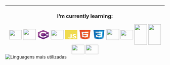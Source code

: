 


<div style="display: inline_block"><br>
 
  
  
      
   <hr>

   <center>
    <h3> I’m currently learning: </h3>
     <img align="center"  height="30" width="40" src="https://cdn.jsdelivr.net/gh/devicons/devicon/icons/mysql/mysql-original.svg" />
     <img align="center" height="35" width="40" src="https://cdn.jsdelivr.net/gh/devicons/devicon/icons/python/python-original.svg" />
     <img align="center"  height="30" width="40" src="https://raw.githubusercontent.com/devicons/devicon/master/icons/csharp/csharp-original.svg">
     <img align="center"  height="30" width="40" src="https://cdn.jsdelivr.net/gh/devicons/devicon/icons/elixir/elixir-original.svg">
     <img align="center"  height="30" width="40" src="https://raw.githubusercontent.com/devicons/devicon/master/icons/javascript/javascript-plain.svg">
     <img align="center"  height="30" width="40" src="https://raw.githubusercontent.com/devicons/devicon/master/icons/html5/html5-original.svg">
     <img align="center"  height="30" width="40" src="https://raw.githubusercontent.com/devicons/devicon/master/icons/css3/css3-original.svg">
     <img align="center"  height="35" width="40" src="https://cdn.jsdelivr.net/gh/devicons/devicon/icons/bootstrap/bootstrap-original.svg" />
     <img align="center"  height="30" width="40" src="https://cdn.jsdelivr.net/gh/devicons/devicon/icons/dart/dart-original.svg" />
     <img align="center"  height="65" width="40" src="https://cdn.jsdelivr.net/gh/devicons/devicon/icons/php/php-original.svg" />
     <img align="center"  height="65" width="40" src="https://cdn.jsdelivr.net/gh/devicons/devicon/icons/java/java-original.svg" />
     <img  align="center"  height="30" width="40" src="https://cdn.jsdelivr.net/gh/devicons/devicon/icons/flutter/flutter-original.svg" />
     <img  align="center"  height="30" width="40" src="https://cdn.jsdelivr.net/gh/devicons/devicon/icons/nodejs/nodejs-original.svg" />      
  </center>     
 </div>
 
  <div aling="center">
    <img src="https://github-readme-stats.vercel.app/api/top-langs/?username=FernandesThalita&layout=compact&theme=tokyonight" alt="Linguagens mais utilizadas" alt="Linguagens mais utilizadas">
  </div>
  
<!--
**FernandesThalita/FernandesThalita** is a ✨ _special_ ✨ repository because its `README.md` (this file) appears on your GitHub profile.

Here are some ideas to get you started:

- 🔭 I’m currently working on ...
- 🌱 I’m currently learning ...
- 👯 I’m looking to collaborate on ...
- 🤔 I’m looking for help with ...
- 💬 Ask me about ...
- 📫 How to reach me: ...
- 😄 Pronouns: ...
- ⚡ Fun fact: ...
-->
